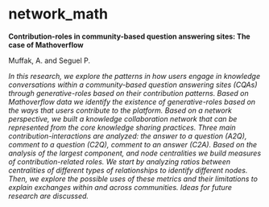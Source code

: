 # network_math
**Contribution-roles in community-based question answering sites: The case of Mathoverflow**

Muffak, A. and Seguel P.

*In this research, we explore the patterns in how users engage in knowledge conversations within a community-based question answering sites (CQAs) through generative-roles based on their contribution patterns. Based on Mathoverflow data we identify the existence of generative-roles based on the ways that users contribute to the platform. Based on a network perspective, we built a  knowledge collaboration network that can be represented from the core knowledge sharing practices. Three main contribution-interactions are analyzed: the answer to a question (A2Q), comment to a question (C2Q), comment to an answer (C2A). Based on the analysis of the largest component, and node centralities we build measures of contribution-related roles. We start by analyzing ratios between centralities of different types of relationships to identify different nodes. Then, we explore the possible uses of these metrics and their limitations to explain exchanges within and across communities. Ideas for future research are discussed.*
